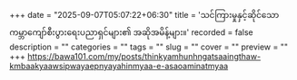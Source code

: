 +++
date = "2025-09-07T05:07:22+06:30"
title = 'သင်ကြားမှုနှင့်ဆိုင်သော ကမ္ဘာကျော်စီးပွားရေးပညာရှင်များ၏ အဆိုအမိန့်များ။'
recorded = false
description = ""
categories = ""
tags = ""
slug = ""
cover = ""
preview = ""
+++
https://bawa101.com/my/posts/thinkyamhunhngatsaaingthaw-kmbaakyaawsipwayaepnyayahinmyaa-e-asaoaminatmyaa